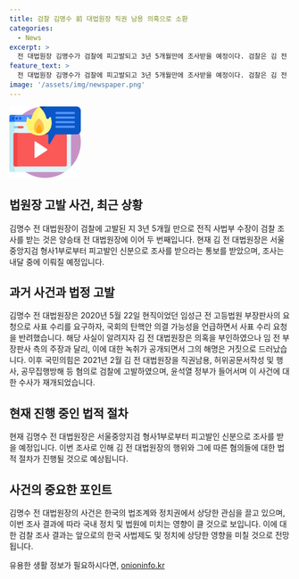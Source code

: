```yaml
---
title: 검찰 김명수 前 대법원장 직권 남용 의혹으로 소환
categories:
  - News
excerpt: >
  전 대법원장 김명수가 검찰에 피고발되고 3년 5개월만에 조사받을 예정이다. 검찰은 김 전 대법원장에게 소환조사를 받으라는 통보를 보냈으며, 김 전 대법원장은 내달 중 신분으로 조사를 받을 전망이다. 김 전 대법원장은 2020년 임성근 전 고등법원 부장판사와의 대화에서 탄핵안 의결 가능성과 관련하여 사표 수리를 거부한 것으로 알려졌으며, 이에 대한 수사가 재개되었다. 해당 사건은 국민의 이목을 끄는 중요한 사안으로 다뤄져 왔으며, 김 전 대법원장의 조사 결과에 대한 관심이 높다.
feature_text: >
  전 대법원장 김명수가 검찰에 피고발되고 3년 5개월만에 조사받을 예정이다. 검찰은 김 전 대법원장에게 소환조사를 받으라는 통보를 보냈으며, 김 전 대법원장은 내달 중 신분으로 조사를 받을 전망이다. 김 전 대법원장은 2020년 임성근 전 고등법원 부장판사와의 대화에서 탄핵안 의결 가능성과 관련하여 사표 수리를 거부한 것으로 알려졌으며, 이에 대한 수사가 재개되었다. 해당 사건은 국민의 이목을 끄는 중요한 사안으로 다뤄져 왔으며, 김 전 대법원장의 조사 결과에 대한 관심이 높다.
image: '/assets/img/newspaper.png'
---
```


<p><img src="/assets/img/news.png" alt="rentncar 속보" /></p>

<h2 data-ke-size="size26">법원장 고발 사건, 최근 상황</h2>

<p data-ke-size="size16">김명수 전 대법원장이 검찰에 고발된 지 3년 5개월 만으로 전직 사법부 수장이 검찰 조사를 받는 것은 양승태 전 대법원장에 이어 두 번째입니다. 현재 김 전 대법원장은 서울중앙지검 형사1부로부터 피고발인 신분으로 조사를 받으라는 통보를 받았으며, 조사는 내달 중에 이뤄질 예정입니다.</p>

<h2 data-ke-size="size26">과거 사건과 법정 고발</h2>

<p data-ke-size="size16">김명수 전 대법원장은 2020년 5월 22일 현직이었던 임성근 전 고등법원 부장판사의 요청으로 사표 수리를 요구하자, 국회의 탄핵안 의결 가능성을 언급하면서 사표 수리 요청을 반려했습니다. 해당 사실이 알려지자 김 전 대법원장은 의혹을 부인하였으나 임 전 부장판사 측의 주장과 달리, 이에 대한 녹취가 공개되면서 그의 해명은 거짓으로 드러났습니다. 이후 국민의힘은 2021년 2월 김 전 대법원장을 직권남용, 허위공문서작성 및 행사, 공무집행방해 등 혐의로 검찰에 고발하였으며, 윤석열 정부가 들어서며 이 사건에 대한 수사가 재개되었습니다.</p>

<h2 data-ke-size="size26">현재 진행 중인 법적 절차</h2>

<p data-ke-size="size16">현재 김명수 전 대법원장은 서울중앙지검 형사1부로부터 피고발인 신분으로 조사를 받을 예정입니다. 이번 조사로 인해 김 전 대법원장의 행위와 그에 따른 혐의들에 대한 법적 절차가 진행될 것으로 예상됩니다.</p>

<h2 data-ke-size="size26">사건의 중요한 포인트</h2>

<p data-ke-size="size16">김명수 전 대법원장의 사건은 한국의 법조계와 정치권에서 상당한 관심을 끌고 있으며, 이번 조사 결과에 따라 국내 정치 및 법원에 미치는 영향이 클 것으로 보입니다. 이에 대한 검찰 조사 결과는 앞으로의 한국 사법제도 및 정치에 상당한 영향을 미칠 것으로 전망됩니다.</p>
유용한 생활 정보가 필요하시다면, <a href="https://onioninfo.kr" rel="dofollow">onioninfo.kr</a>


